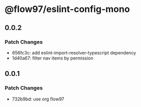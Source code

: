 # @flow97/eslint-config-mono

## 0.0.2

### Patch Changes

- 656fc3c: add eslint-import-resolver-typescript dependency
- 1d40a67: filter nav items by permission

## 0.0.1

### Patch Changes

- 732b9bd: use org flow97
